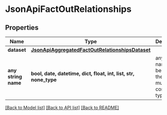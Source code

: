# JsonApiFactOutRelationships


## Properties
Name | Type | Description | Notes
------------ | ------------- | ------------- | -------------
**dataset** | [**JsonApiAggregatedFactOutRelationshipsDataset**](JsonApiAggregatedFactOutRelationshipsDataset.md) |  | [optional] 
**any string name** | **bool, date, datetime, dict, float, int, list, str, none_type** | any string name can be used but the value must be the correct type | [optional]

[[Back to Model list]](../README.md#documentation-for-models) [[Back to API list]](../README.md#documentation-for-api-endpoints) [[Back to README]](../README.md)


